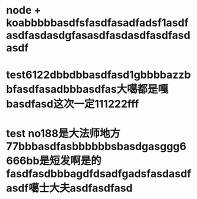 # node + koabbbbbasdfsfasdfasadfadsf1asdfasdfasdasdgfasasdfasdasdfasdfasdasdf
# test6122dbbdbbasdfasd1gbbbbazzbbfasdfasadbbbasdfas大噶都是嘎basdfasd这次一定111222fff
# test no188是大法师地方77bbbasdfasbbbbbbsbasdgasggg6666bb是短发啊是的fasdfasdbbbagdfdsadfgadsfasdasdfasdf噶士大夫asdfasdfasd
